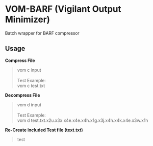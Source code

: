 # VOM-BARF (Vigilant Output Minimizer)

Batch wrapper for BARF compressor

## Usage

**Compress File**
> vom c input</br>
> </br>
> Test Example:</br>
> vom c test.txt

**Decompress File**
> vom d input</br>
> </br>
> Test Example:</br>
> vom d test.txt.x2u.x3x.x4e.x4e.x4h.x1g.x3j.x4h.x4k.x4e.x3w.x1h

**Re-Create Included Test file (text.txt)**
> test
